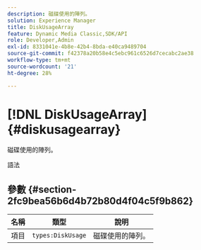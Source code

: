 ```yaml
---
description: 磁碟使用的陣列。
solution: Experience Manager
title: DiskUsageArray
feature: Dynamic Media Classic,SDK/API
role: Developer,Admin
exl-id: 8331041e-4b8e-42b4-8bda-e40ca9489704
source-git-commit: f42378a20b58e4c5ebc961c6526d7cecabc2ae38
workflow-type: tm+mt
source-wordcount: '21'
ht-degree: 28%

---
```


# [!DNL DiskUsageArray]{#diskusagearray}

磁碟使用的陣列。

語法

## 參數 {#section-2fc9bea56b6d4b72b80d4f04c5f9b862}

| 名稱 | 類型 | 說明 |
|---|---|---|
| 項目 | `types:DiskUsage` | 磁碟使用的陣列。 |
